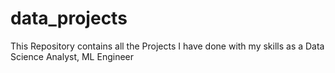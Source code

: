 # data_projects
This Repository contains all the Projects I have done with my skills as a Data Science Analyst, ML Engineer
